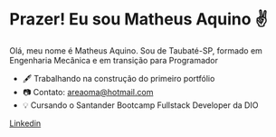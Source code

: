 # Prazer! Eu sou Matheus Aquino :v:
Olá, meu nome é Matheus Aquino. Sou de Taubaté-SP, formado em Engenharia Mecânica e em transição para Programador
- :fountain_pen: Trabalhando na construção do primeiro portfólio
- 📷 Contato: areaoma@hotmail.com
- :bulb: Cursando o Santander Bootcamp Fullstack Developer da DIO

[Linkedin](https://www.linkedin.com/in/matheusdeaquino/)
